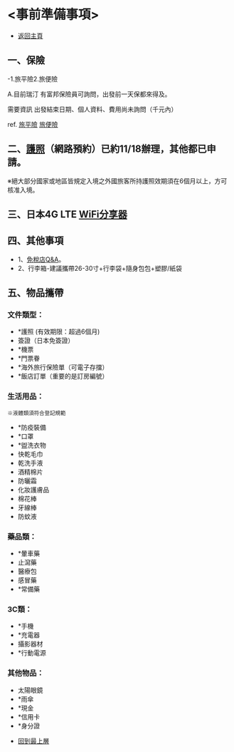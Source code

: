 # <事前準備事項>
- [返回主頁](Readme.md)
## 一、保險

-1.旅平險2.旅便險

A.目前瑞汀 有富邦保險員可詢問，出發前一天保都來得及。

需要資訊 出發結束日期、個人資料、費用尚未詢問（千元內）

ref. [旅平險](https://www.fubon.com/insurance/b2c/content/main/new04.html) [旅便險](https://www.fubon.com/insurance/b2c/content/prod_travel/index.html)

## 二、[護照](https://www.boca.gov.tw/lp-299-1.html)（網路預約）已約11/18辦理，其他都已申請。

※絕大部分國家或地區皆規定入境之外國旅客所持護照效期須在6個月以上，方可核准入境。

## 三、日本4G LTE [WiFi分享器](https://www.klook.com/zh-TW/activity/16627-4g-wifi-japan/)

## 四、其他事項
* 1、[免稅店Q&A](https://livejapan.com/zh-tw/article-a0000238/)。
* 2、行李箱-建議攜帶26-30寸+行李袋+隨身包包+塑膠/紙袋
## 五、物品攜帶
### 文件類型：
* *護照 (有效期限：超過6個月)
* 簽證（日本免簽證）
* *機票
* *門票眷
* *海外旅行保險單（可電子存擋）
* *飯店訂單（重要的是訂房編號）
### 生活用品：
    ※液體類須符合登記規範
* *防疫裝備
* *口罩
* *盥洗衣物
* 快乾毛巾
* 乾洗手液
* 酒精棉片
* 防曬霜
* 化妝護膚品
* 棉花棒
* 牙線棒
* 防蚊液
### 藥品類：
* *暈車藥
* 止瀉藥
* 醫療包 
* 感冒藥
* *常備藥
### 3C類：
* *手機
* *充電器
* 攝影器材
* *行動電源
### 其他物品：
* 太陽眼鏡
* *雨傘
* *現金
* *信用卡
* *身分證

- [回到最上層](#<事前準備事項>)
